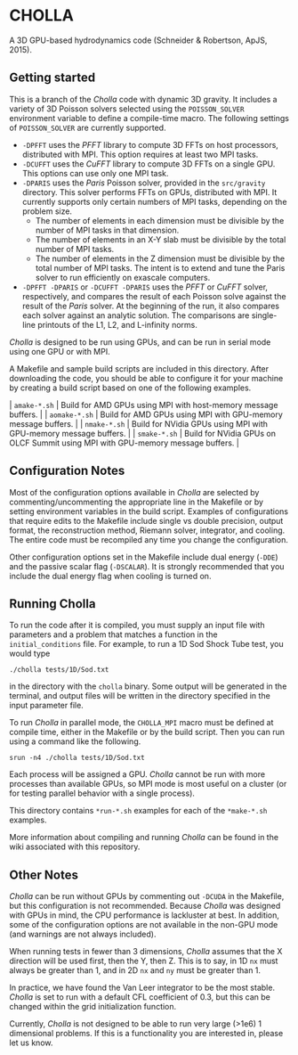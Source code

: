 CHOLLA
============
A 3D GPU-based hydrodynamics code (Schneider & Robertson, ApJS, 2015).

Getting started
----------------
This is a branch of the *Cholla* code with dynamic 3D gravity.
It includes a variety of 3D Poisson solvers selected using the `POISSON_SOLVER` environment variable to define a compile-time macro.
The following settings of `POISSON_SOLVER` are currently supported.
- `-DPFFT` uses the *PFFT* library to compute 3D FFTs on host processors, distributed with MPI.
This option requires at least two MPI tasks.
- `-DCUFFT` uses the *CuFFT* library to compute 3D FFTs on a single GPU.
This options can use only one MPI task.
- `-DPARIS` uses the *Paris* Poisson solver, provided in the `src/gravity` directory.
This solver performs FFTs on GPUs, distributed with MPI.
It currently supports only certain numbers of MPI tasks, depending on the problem size.
  - The number of elements in each dimension must be divisible by the number of MPI tasks in that dimension.
  - The number of elements in an X-Y slab must be divisible by the total number of MPI tasks.
  - The number of elements in the Z dimension must be divisible by the total number of MPI tasks.
The intent is to extend and tune the Paris solver to run efficiently on exascale computers.
- `-DPFFT -DPARIS` or `-DCUFFT -DPARIS` uses the *PFFT* or *CuFFT* solver, respectively, and compares the result of each Poisson solve against the result of the *Paris* solver.
At the beginning of the run, it also compares each solver against an analytic solution. The comparisons are single-line printouts of the L1, L2, and L-infinity norms.

*Cholla* is designed to 
be run using GPUs, and can be run in serial mode using one GPU
or with MPI.

A Makefile and sample build scripts are included in this directory. After downloading the code, you should
be able to configure it for your machine by creating a build script based on one of the following examples.

| `amake-*.sh` | Build for AMD GPUs using MPI with host-memory message buffers. |
| `aomake-*.sh` | Build for AMD GPUs using MPI with GPU-memory message buffers. |
| `nmake-*.sh` | Build for NVidia GPUs using MPI with GPU-memory message buffers. |
| `smake-*.sh` | Build for NVidia GPUs on OLCF Summit using MPI with GPU-memory message buffers. |


Configuration Notes
------------
Most of the configuration options available in *Cholla* are selected by commenting/uncommenting
the appropriate line in the Makefile or by setting environment variables in the build script.
Examples of configurations that require edits to the Makefile include single vs
double precision, output format, the reconstruction method, Riemann solver, integrator, 
and cooling. The entire code must be recompiled any time you change the configuration.

Other configuration options set in the Makefile include
dual energy (`-DDE`) 
and the passive scalar flag (`-DSCALAR`). It is strongly recommended that you include the dual energy
flag when cooling is turned on.


Running Cholla
--------------
To run the code after it is compiled, you must supply an input file with parameters and a problem that matches a function
in the `initial_conditions` file. For example, to run a 1D Sod Shock Tube test, you would type

```./cholla tests/1D/Sod.txt```

in the directory with the `cholla` binary. Some output will be generated in the terminal, and output files will be written in the directory specified in the input parameter file.

To run *Cholla* in parallel mode, the `CHOLLA_MPI` macro must be defined at compile time, either in the Makefile or by the build script. Then you can run
using a command like the following.

```srun -n4 ./cholla tests/1D/Sod.txt```

Each process will be assigned a GPU. *Cholla* cannot be run with more processes than available GPUs,
so MPI mode is most useful on a cluster (or for testing parallel behavior with a single process).

This directory contains `*run-*.sh` examples for each of the `*make-*.sh` examples.

More information about compiling and running *Cholla* can be found in the wiki associated with this repository.

Other Notes
--------------

*Cholla* can be run without GPUs by commenting out `-DCUDA` in the Makefile, but this configuration is not recommended. Because *Cholla*
was designed with GPUs in mind, the CPU performance is lackluster at best. In addition, some 
of the configuration options are not available in the non-GPU mode (and warnings are not always included).

When running tests in fewer than 3 dimensions, *Cholla* assumes that the X direction will be used first, then
the Y, then Z. This is to say, in 1D `nx` must always be greater than 1, and in 2D `nx` and `ny` must be greater than 1.

In practice, we have found the Van Leer integrator to be the most stable. *Cholla* is set to run with a default CFL coefficient of 0.3, but this can be changed within the grid initialization function.

Currently, *Cholla* is not designed to be able to run very large (>1e6) 1 dimensional problems. If this is a functionality you are
interested in, please let us know.

